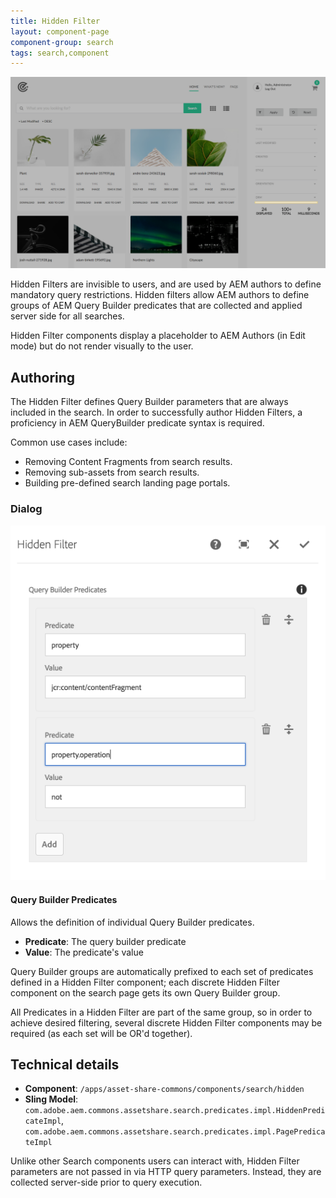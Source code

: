 ```yaml
---
title: Hidden Filter
layout: component-page
component-group: search
tags: search,component
---
```


![Hidden filter component](./images/main.png)

Hidden Filters are invisible to users, and are used by AEM authors to define mandatory query restrictions.
Hidden filters allow AEM authors to define groups of AEM Query Builder predicates that are collected and applied server side for all searches. 

Hidden Filter components display a placeholder to AEM Authors (in Edit mode) but do not render visually to the user.

## Authoring

The Hidden Filter defines Query Builder parameters that are always included in the search. In order to successfully author Hidden Filters, a proficiency in AEM QueryBuilder predicate syntax is required.

Common use cases include:
* Removing Content Fragments from search results.
* Removing sub-assets from search results.
* Building pre-defined search landing page portals.

### Dialog
 
 ![Hidden filter dialog](./images/dialog.png)
 
#### Query Builder Predicates

Allows the definition of individual Query Builder predicates.

 * **Predicate**: The query builder predicate
 * **Value**: The predicate's value
                        
Query Builder groups are automatically prefixed to each set of predicates defined in a Hidden Filter component; each discrete Hidden Filter component on the search page gets its own Query Builder group.

All Predicates in a Hidden Filter are part of the same group, so in order to achieve desired filtering, several discrete Hidden Filter components may be required (as each set will be OR'd together).        
        
## Technical details

* **Component**: `/apps/asset-share-commons/components/search/hidden`
* **Sling Model**: `com.adobe.aem.commons.assetshare.search.predicates.impl.HiddenPredicateImpl`, `com.adobe.aem.commons.assetshare.search.predicates.impl.PagePredicateImpl`

Unlike other Search components users can interact with, Hidden Filter parameters are not passed in via HTTP query parameters.
Instead, they are collected server-side prior to query execution. 